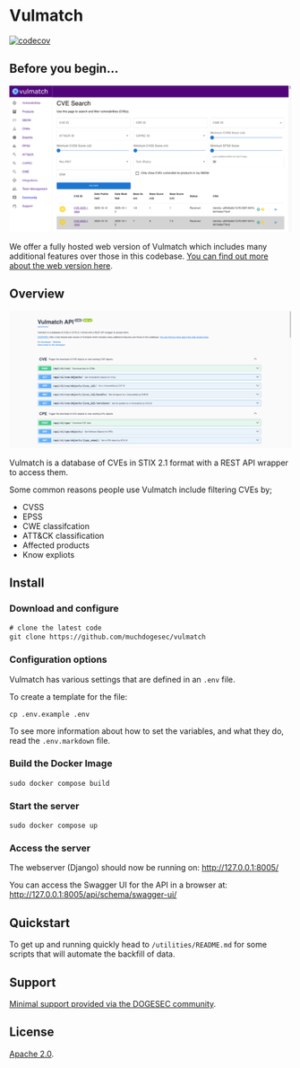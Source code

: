 # Vulmatch

[![codecov](https://codecov.io/gh/muchdogesec/vulmatch/graph/badge.svg?token=OII43KYDAI)](https://codecov.io/gh/muchdogesec/vulmatch)

## Before you begin...

![](docs/vulmatch-web.png)

We offer a fully hosted web version of Vulmatch which includes many additional features over those in this codebase. [You can find out more about the web version here](https://www.vulmatch.com/).

## Overview

![](docs/vulmatch.png)

Vulmatch is a database of CVEs in STIX 2.1 format with a REST API wrapper to access them.

Some common reasons people use Vulmatch include filtering CVEs by;

* CVSS
* EPSS
* CWE classifcation
* ATT&CK classification
* Affected products
* Know expliots

## Install

### Download and configure

```shell
# clone the latest code
git clone https://github.com/muchdogesec/vulmatch
```

### Configuration options

Vulmatch has various settings that are defined in an `.env` file.

To create a template for the file:

```shell
cp .env.example .env
```

To see more information about how to set the variables, and what they do, read the `.env.markdown` file.

### Build the Docker Image

```shell
sudo docker compose build
```

### Start the server

```shell
sudo docker compose up
```

### Access the server

The webserver (Django) should now be running on: http://127.0.0.1:8005/

You can access the Swagger UI for the API in a browser at: http://127.0.0.1:8005/api/schema/swagger-ui/

## Quickstart

To get up and running quickly head to `/utilities/README.md` for some scripts that will automate the backfill of data.

## Support

[Minimal support provided via the DOGESEC community](https://community.dogesec.com/).

## License

[Apache 2.0](/LICENSE).
